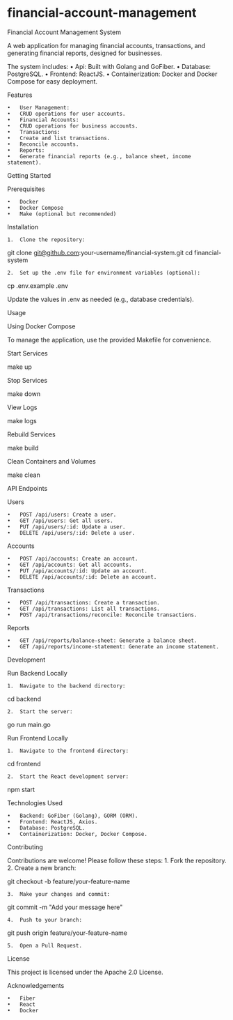 # financial-account-management

Financial Account Management System

A web application for managing financial accounts, transactions, and generating financial reports, designed for businesses.

The system includes:
	•	Api: Built with Golang and GoFiber.
	•	Database: PostgreSQL.
	•	Frontend: ReactJS.
	•	Containerization: Docker and Docker Compose for easy deployment.

Features

	•	User Management:
	•	CRUD operations for user accounts.
	•	Financial Accounts:
	•	CRUD operations for business accounts.
	•	Transactions:
	•	Create and list transactions.
	•	Reconcile accounts.
	•	Reports:
	•	Generate financial reports (e.g., balance sheet, income statement).

Getting Started

Prerequisites

	•	Docker
	•	Docker Compose
	•	Make (optional but recommended)

Installation

	1.	Clone the repository:

git clone git@github.com:your-username/financial-system.git
cd financial-system


	2.	Set up the .env file for environment variables (optional):

cp .env.example .env

Update the values in .env as needed (e.g., database credentials).

Usage

Using Docker Compose

To manage the application, use the provided Makefile for convenience.

Start Services

make up

Stop Services

make down

View Logs

make logs

Rebuild Services

make build

Clean Containers and Volumes

make clean

API Endpoints

Users

	•	POST /api/users: Create a user.
	•	GET /api/users: Get all users.
	•	PUT /api/users/:id: Update a user.
	•	DELETE /api/users/:id: Delete a user.

Accounts

	•	POST /api/accounts: Create an account.
	•	GET /api/accounts: Get all accounts.
	•	PUT /api/accounts/:id: Update an account.
	•	DELETE /api/accounts/:id: Delete an account.

Transactions

	•	POST /api/transactions: Create a transaction.
	•	GET /api/transactions: List all transactions.
	•	POST /api/transactions/reconcile: Reconcile transactions.

Reports

	•	GET /api/reports/balance-sheet: Generate a balance sheet.
	•	GET /api/reports/income-statement: Generate an income statement.

Development

Run Backend Locally

	1.	Navigate to the backend directory:

cd backend


	2.	Start the server:

go run main.go



Run Frontend Locally

	1.	Navigate to the frontend directory:

cd frontend


	2.	Start the React development server:

npm start

Technologies Used

	•	Backend: GoFiber (Golang), GORM (ORM).
	•	Frontend: ReactJS, Axios.
	•	Database: PostgreSQL.
	•	Containerization: Docker, Docker Compose.

Contributing

Contributions are welcome! Please follow these steps:
	1.	Fork the repository.
	2.	Create a new branch:

git checkout -b feature/your-feature-name


	3.	Make your changes and commit:

git commit -m "Add your message here"


	4.	Push to your branch:

git push origin feature/your-feature-name


	5.	Open a Pull Request.

License

This project is licensed under the Apache 2.0 License.

Acknowledgements

	•	Fiber
	•	React
	•	Docker
